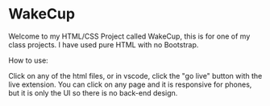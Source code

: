# WakeCup

Welcome to my HTML/CSS Project called WakeCup, this is for one of my class projects.
I have used pure HTML with no Bootstrap.

How to use:

Click on any of the html files, or in vscode, click the "go live" button with the live extension. You can click on any page and it is responsive for phones, but it is only the UI so there is no back-end design.

